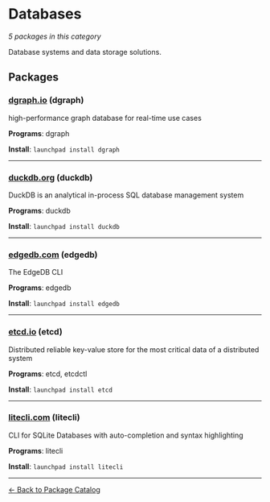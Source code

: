 # Databases

*5 packages in this category*

Database systems and data storage solutions.

## Packages

### [dgraph.io](../packages/dgraph.io/index.md) (dgraph)

high-performance graph database for real-time use cases

**Programs**: dgraph

**Install**: `launchpad install dgraph`

---

### [duckdb.org](../packages/duckdb.org/index.md) (duckdb)

DuckDB is an analytical in-process SQL database management system

**Programs**: duckdb

**Install**: `launchpad install duckdb`

---

### [edgedb.com](../packages/edgedb.com/index.md) (edgedb)

The EdgeDB CLI

**Programs**: edgedb

**Install**: `launchpad install edgedb`

---

### [etcd.io](../packages/etcd.io/index.md) (etcd)

Distributed reliable key-value store for the most critical data of a distributed system

**Programs**: etcd, etcdctl

**Install**: `launchpad install etcd`

---

### [litecli.com](../packages/litecli.com/index.md) (litecli)

CLI for SQLite Databases with auto-completion and syntax highlighting

**Programs**: litecli

**Install**: `launchpad install litecli`

---

[← Back to Package Catalog](../package-catalog.md)
